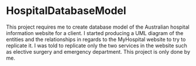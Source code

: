 # HospitalDatabaseModel

This project requires me to create database model of the Australian hospital information website for a client. I started producing a UML diagram of the entities and the relationships in regards to the MyHospital website to try to replicate it. I was told to replicate only the two services in the website such as elective surgery and emergency department. This project is only done by me. 
